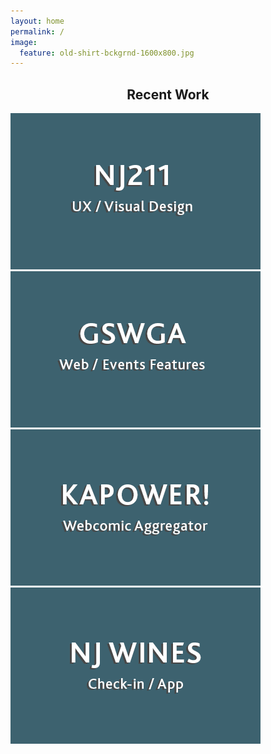 ```yaml
---
layout: home
permalink: /
image:
  feature: old-shirt-bckgrnd-1600x800.jpg
---
```


<h2 style="text-align:center;">Recent Work</h2>
<div class="tiles">
<div class="tile">
   <a href="portfolio/NJ211" title="NJ211" class="post-teaser"><img src="images/nj211-logo.gif" alt="teaser" itemprop="image" /></a>
</div><!-- /.tile -->

<div class="tile">
  <a href="portfolio/GSWGA" title="GSWGA" class="post-teaser"><img src="images/GSWGA-logo.gif" alt="teaser" itemprop="image" />
    </a>
</div><!-- /.tile -->

<div class="tile">
  <a href="portfolio/GSWGA" title="GSWGA" class="post-teaser"><img src="images/KAPOWER-logo.gif" alt="teaser" itemprop="image" /></a>
</div><!-- /.tile -->
<div class="tile">
  <a href="portfolio/GSWGA" title="GSWGA" class="post-teaser"><img src="images/NJWINES-logo.gif" alt="teaser" itemprop="image" /></a>
</div><!-- /.tile -->


</div><!-- /.tiles -->
